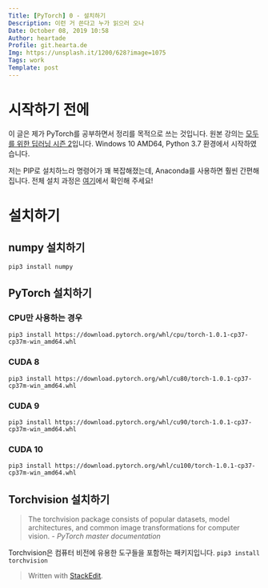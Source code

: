 ```yaml
---
Title: [PyTorch] 0 - 설치하기
Description: 이런 거 쓴다고 누가 읽으러 오나
Date: October 08, 2019 10:58
Author: heartade
Profile: git.hearta.de
Img: https://unsplash.it/1200/628?image=1075
Tags: work
Template: post
---
```

# 시작하기 전에
이 글은 제가 PyTorch를 공부하면서 정리를 목적으로 쓰는 것입니다. 원본 강의는 [모두를 위한 딥러닝 시즌 2](https://deeplearningzerotoall.github.io/season2/)입니다.
Windows 10 AMD64, Python 3.7 환경에서 시작하였습니다.

저는 PIP로 설치하느라 명령어가 꽤 복잡해졌는데, Anaconda를 사용하면 훨씬 간편해집니다. 전체 설치 과정은 [여기](https://pytorch.org/get-started/locally/)에서 확인해 주세요!

# 설치하기
## numpy 설치하기
```pip3 install numpy```

## PyTorch 설치하기
### CPU만 사용하는 경우
```pip3 install https://download.pytorch.org/whl/cpu/torch-1.0.1-cp37-cp37m-win_amd64.whl```

### CUDA 8
```pip3 install https://download.pytorch.org/whl/cu80/torch-1.0.1-cp37-cp37m-win_amd64.whl```

### CUDA 9
```pip3 install https://download.pytorch.org/whl/cu90/torch-1.0.1-cp37-cp37m-win_amd64.whl```

### CUDA 10
```pip3 install https://download.pytorch.org/whl/cu100/torch-1.0.1-cp37-cp37m-win_amd64.whl```

## Torchvision 설치하기
> The torchvision package consists of popular datasets, model architectures, and common image transformations for computer vision.
*- PyTorch master documentation*

Torchvision은 컴퓨터 비전에 유용한 도구들을 포함하는 패키지입니다.
```pip3 install torchvision```

> Written with [StackEdit](https://stackedit.io/).
<!--stackedit_data:
eyJoaXN0b3J5IjpbMTk4ODE4NzEzOSw4NjgzMTc2NzksLTE0OD
k1MTMyMTddfQ==
-->